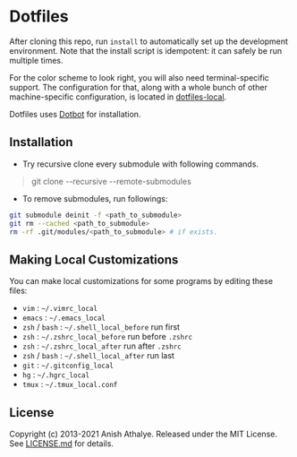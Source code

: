 <!-- markdownlint-disable no-inline-html -->

# Dotfiles

After cloning this repo, run `install` to automatically set up the development
environment. Note that the install script is idempotent: it can safely be run
multiple times.

For the color scheme to look right, you will also need terminal-specific
support. The configuration for that, along with a whole bunch of other
machine-specific configuration, is located in [dotfiles-local][dotfiles-local].

Dotfiles uses [Dotbot][dotbot] for installation.

## Installation

- Try recursive clone every submodule with following commands.

> git clone --recursive --remote-submodules <URL>

- To remove submodules, run followings:

```zsh
git submodule deinit -f <path_to_submodule>
git rm --cached <path_to_submodule>
rm -rf .git/modules/<path_to_submodule> # if exists.
```

## Making Local Customizations

You can make local customizations for some programs by editing these files:

- `vim` : `~/.vimrc_local`
- `emacs` : `~/.emacs_local`
- `zsh` / `bash` : `~/.shell_local_before` run first
- `zsh` : `~/.zshrc_local_before` run before `.zshrc`
- `zsh` : `~/.zshrc_local_after` run after `.zshrc`
- `zsh` / `bash` : `~/.shell_local_after` run last
- `git` : `~/.gitconfig_local`
- `hg` : `~/.hgrc_local`
- `tmux` : `~/.tmux_local.conf`

## License

Copyright (c) 2013-2021 Anish Athalye. Released under the MIT License. See
[LICENSE.md][license] for details.

[dotfiles-local]: https://github.com/kalinlau/dotfiles-local
[dotbot]: https://github.com/anishathalye/dotbot
[license]: LICENSE.md
